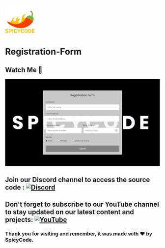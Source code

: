 
![Watch Me][def]

# Registration-Form

## Watch Me 💛
<a href="https://dsc.gg/Spicycode"><img src="https://github.com/Spicy1Code/Registration-Form/blob/main/img/Capture12.PNG" alt="SPICYCODE Developer" width="1000"></a>

## Join our Discord channel to access the source code : [![Discord](https://img.shields.io/badge/Discord-%237289DA.svg?logo=discord&logoColor=white)](https://dsc.gg/spicycode)

## Don't forget to subscribe to our YouTube channel to stay updated on our latest content and projects: [![YouTube](https://img.shields.io/badge/YouTube-%23FF0000.svg?logo=YouTube&logoColor=white)](https://youtube.com/@ITz-Zekky) 

### Thank you for visiting and remember, it was made with ❤️ by SpicyCode.

[def]: ./img/icons8-chili-pepper-96.png
